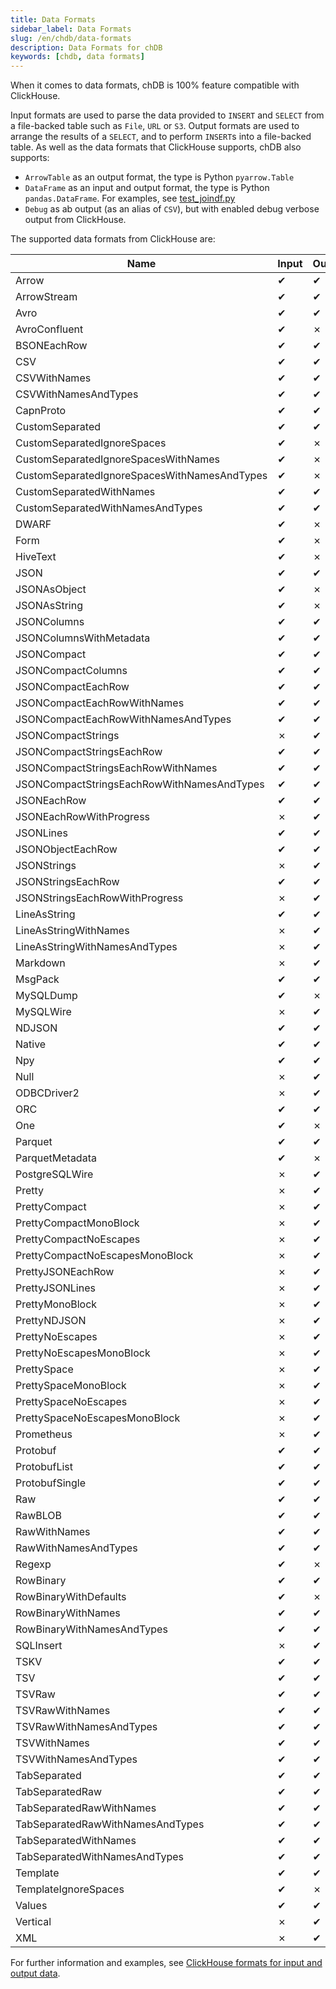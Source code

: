 ```yaml
---
title: Data Formats
sidebar_label: Data Formats
slug: /en/chdb/data-formats
description: Data Formats for chDB
keywords: [chdb, data formats]
---
```


When it comes to data formats, chDB is 100% feature compatible with ClickHouse.

Input formats are used to parse the data provided to `INSERT` and `SELECT` from a file-backed table such as `File`, `URL` or `S3`.
Output formats are used to arrange the results of a `SELECT`, and to perform `INSERT`s into a file-backed table.
As well as the data formats that ClickHouse supports, chDB also supports:

- `ArrowTable` as an output format, the type is Python `pyarrow.Table`
- `DataFrame` as an input and output format, the type is Python `pandas.DataFrame`. For examples, see [test_joindf.py](https://github.com/chdb-io/chdb/blob/main/tests/test_joindf.py)
- `Debug` as ab output (as an alias of `CSV`), but with enabled debug verbose output from ClickHouse.

The supported data formats from ClickHouse are:

<!-- DO NOT REMOVE THE LINES BELOW - used to generate table of data formats -->
<!-- DATA FORMATS TABLE BEGIN -->
| Name | Input | Output |
| --- | --- | --- |
| Arrow | ✔ | ✔ |
| ArrowStream | ✔ | ✔ |
| Avro | ✔ | ✔ |
| AvroConfluent | ✔ | ✗ |
| BSONEachRow | ✔ | ✔ |
| CSV | ✔ | ✔ |
| CSVWithNames | ✔ | ✔ |
| CSVWithNamesAndTypes | ✔ | ✔ |
| CapnProto | ✔ | ✔ |
| CustomSeparated | ✔ | ✔ |
| CustomSeparatedIgnoreSpaces | ✔ | ✗ |
| CustomSeparatedIgnoreSpacesWithNames | ✔ | ✗ |
| CustomSeparatedIgnoreSpacesWithNamesAndTypes | ✔ | ✗ |
| CustomSeparatedWithNames | ✔ | ✔ |
| CustomSeparatedWithNamesAndTypes | ✔ | ✔ |
| DWARF | ✔ | ✗ |
| Form | ✔ | ✗ |
| HiveText | ✔ | ✗ |
| JSON | ✔ | ✔ |
| JSONAsObject | ✔ | ✗ |
| JSONAsString | ✔ | ✗ |
| JSONColumns | ✔ | ✔ |
| JSONColumnsWithMetadata | ✔ | ✔ |
| JSONCompact | ✔ | ✔ |
| JSONCompactColumns | ✔ | ✔ |
| JSONCompactEachRow | ✔ | ✔ |
| JSONCompactEachRowWithNames | ✔ | ✔ |
| JSONCompactEachRowWithNamesAndTypes | ✔ | ✔ |
| JSONCompactStrings | ✗ | ✔ |
| JSONCompactStringsEachRow | ✔ | ✔ |
| JSONCompactStringsEachRowWithNames | ✔ | ✔ |
| JSONCompactStringsEachRowWithNamesAndTypes | ✔ | ✔ |
| JSONEachRow | ✔ | ✔ |
| JSONEachRowWithProgress | ✗ | ✔ |
| JSONLines | ✔ | ✔ |
| JSONObjectEachRow | ✔ | ✔ |
| JSONStrings | ✗ | ✔ |
| JSONStringsEachRow | ✔ | ✔ |
| JSONStringsEachRowWithProgress | ✗ | ✔ |
| LineAsString | ✔ | ✔ |
| LineAsStringWithNames | ✗ | ✔ |
| LineAsStringWithNamesAndTypes | ✗ | ✔ |
| Markdown | ✗ | ✔ |
| MsgPack | ✔ | ✔ |
| MySQLDump | ✔ | ✗ |
| MySQLWire | ✗ | ✔ |
| NDJSON | ✔ | ✔ |
| Native | ✔ | ✔ |
| Npy | ✔ | ✔ |
| Null | ✗ | ✔ |
| ODBCDriver2 | ✗ | ✔ |
| ORC | ✔ | ✔ |
| One | ✔ | ✗ |
| Parquet | ✔ | ✔ |
| ParquetMetadata | ✔ | ✗ |
| PostgreSQLWire | ✗ | ✔ |
| Pretty | ✗ | ✔ |
| PrettyCompact | ✗ | ✔ |
| PrettyCompactMonoBlock | ✗ | ✔ |
| PrettyCompactNoEscapes | ✗ | ✔ |
| PrettyCompactNoEscapesMonoBlock | ✗ | ✔ |
| PrettyJSONEachRow | ✗ | ✔ |
| PrettyJSONLines | ✗ | ✔ |
| PrettyMonoBlock | ✗ | ✔ |
| PrettyNDJSON | ✗ | ✔ |
| PrettyNoEscapes | ✗ | ✔ |
| PrettyNoEscapesMonoBlock | ✗ | ✔ |
| PrettySpace | ✗ | ✔ |
| PrettySpaceMonoBlock | ✗ | ✔ |
| PrettySpaceNoEscapes | ✗ | ✔ |
| PrettySpaceNoEscapesMonoBlock | ✗ | ✔ |
| Prometheus | ✗ | ✔ |
| Protobuf | ✔ | ✔ |
| ProtobufList | ✔ | ✔ |
| ProtobufSingle | ✔ | ✔ |
| Raw | ✔ | ✔ |
| RawBLOB | ✔ | ✔ |
| RawWithNames | ✔ | ✔ |
| RawWithNamesAndTypes | ✔ | ✔ |
| Regexp | ✔ | ✗ |
| RowBinary | ✔ | ✔ |
| RowBinaryWithDefaults | ✔ | ✗ |
| RowBinaryWithNames | ✔ | ✔ |
| RowBinaryWithNamesAndTypes | ✔ | ✔ |
| SQLInsert | ✗ | ✔ |
| TSKV | ✔ | ✔ |
| TSV | ✔ | ✔ |
| TSVRaw | ✔ | ✔ |
| TSVRawWithNames | ✔ | ✔ |
| TSVRawWithNamesAndTypes | ✔ | ✔ |
| TSVWithNames | ✔ | ✔ |
| TSVWithNamesAndTypes | ✔ | ✔ |
| TabSeparated | ✔ | ✔ |
| TabSeparatedRaw | ✔ | ✔ |
| TabSeparatedRawWithNames | ✔ | ✔ |
| TabSeparatedRawWithNamesAndTypes | ✔ | ✔ |
| TabSeparatedWithNames | ✔ | ✔ |
| TabSeparatedWithNamesAndTypes | ✔ | ✔ |
| Template | ✔ | ✔ |
| TemplateIgnoreSpaces | ✔ | ✗ |
| Values | ✔ | ✔ |
| Vertical | ✗ | ✔ |
| XML | ✗ | ✔ |
<!-- DATA FORMATS TABLE END -->

For further information and examples, see [ClickHouse formats for input and output data](/docs/en/interfaces/formats).
